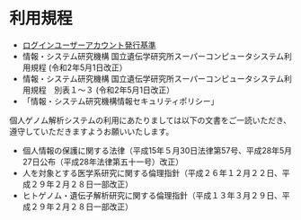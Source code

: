 # 利用規程

- [ログインユーザーアカウント発行基準](application/criteria.md)
- 情報・システム研究機構 国立遺伝学研究所スーパーコンピュータシステム利用規程 (令和2年5月1日改正）
- 情報・システム研究機構 国立遺伝学研究所スーパーコンピュータシステム利用規程　別表１〜３ (令和2年5月1日改正）
- 「情報・システム研究機構情報セキュリティポリシー」

 

個人ゲノム解析システムの利用にあたりましては以下の文書をご一読いただき、遵守していただきますようお願いいたします。

- 個人情報の保護に関する法律（平成15年５月30日法律第57号、平成28年5月27日公布（平成28年法律第五十一号）改正）
- 人を対象とする医学系研究に関する倫理指針（平成２６年１２月２２日、平成２９年２月２８日一部改正）
- ヒトゲノム・遺伝子解析研究に関する倫理指針（平成１３年３月２９日、平成２９年２月２８日一部改正）

